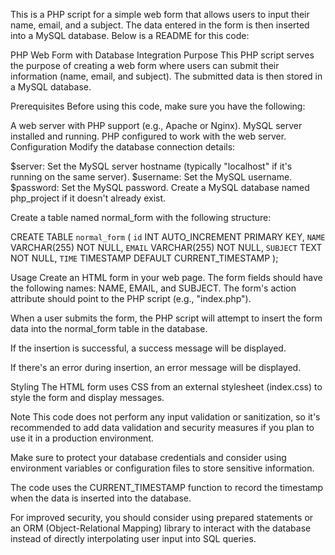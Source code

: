 This is a PHP script for a simple web form that allows users to input their name, email, and a subject. The data entered in the form is then inserted into a MySQL database. Below is a README for this code:

PHP Web Form with Database Integration
Purpose
This PHP script serves the purpose of creating a web form where users can submit their information (name, email, and subject). The submitted data is then stored in a MySQL database.

Prerequisites
Before using this code, make sure you have the following:

A web server with PHP support (e.g., Apache or Nginx).
MySQL server installed and running.
PHP configured to work with the web server.
Configuration
Modify the database connection details:

$server: Set the MySQL server hostname (typically "localhost" if it's running on the same server).
$username: Set the MySQL username.
$password: Set the MySQL password.
Create a MySQL database named php_project if it doesn't already exist.

Create a table named normal_form with the following structure:

CREATE TABLE `normal_form` (
`id` INT AUTO_INCREMENT PRIMARY KEY,
`NAME` VARCHAR(255) NOT NULL,
`EMAIL` VARCHAR(255) NOT NULL,
`SUBJECT` TEXT NOT NULL,
`TIME` TIMESTAMP DEFAULT CURRENT_TIMESTAMP
);

Usage
Create an HTML form in your web page. The form fields should have the following names: NAME, EMAIL, and SUBJECT. The form's action attribute should point to the PHP script (e.g., "index.php").

When a user submits the form, the PHP script will attempt to insert the form data into the normal_form table in the database.

If the insertion is successful, a success message will be displayed.

If there's an error during insertion, an error message will be displayed.

Styling
The HTML form uses CSS from an external stylesheet (index.css) to style the form and display messages.

Note
This code does not perform any input validation or sanitization, so it's recommended to add data validation and security measures if you plan to use it in a production environment.

Make sure to protect your database credentials and consider using environment variables or configuration files to store sensitive information.

The code uses the CURRENT_TIMESTAMP function to record the timestamp when the data is inserted into the database.

For improved security, you should consider using prepared statements or an ORM (Object-Relational Mapping) library to interact with the database instead of directly interpolating user input into SQL queries.
